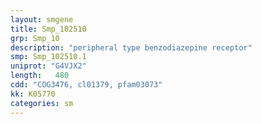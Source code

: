 ```yaml
---
layout: smgene
title: Smp_102510
grp: Smp_10
description: "peripheral type benzodiazepine receptor"
smp: Smp_102510.1
uniprot: "G4VJX2"
length:   480
cdd: "COG3476, cl01379, pfam03073"
kk: K05770
categories: sm
---
```

